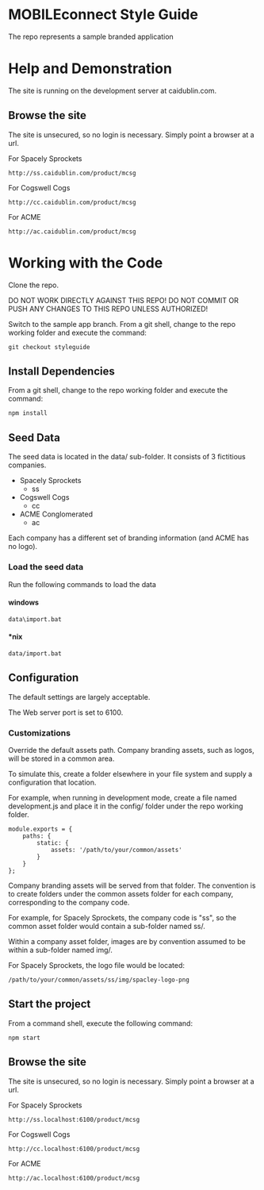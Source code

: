 MOBILEconnect Style Guide
=========================

The repo represents a sample branded application

# Help and Demonstration
The site is running on the development server at caidublin.com.

## Browse the site
The site is unsecured, so no login is necessary. Simply point a browser at a url.

For Spacely Sprockets
```
http://ss.caidublin.com/product/mcsg
```

For Cogswell Cogs
```
http://cc.caidublin.com/product/mcsg
```

For ACME
```
http://ac.caidublin.com/product/mcsg
```

# Working with the Code

Clone the repo.

DO NOT WORK DIRECTLY AGAINST THIS REPO! DO NOT COMMIT OR PUSH ANY CHANGES TO THIS REPO UNLESS AUTHORIZED!

Switch to the sample app branch. From a git shell, change to the repo working folder and execute the command:

`git checkout styleguide`

## Install Dependencies

From a git shell, change to the repo working folder and execute the command:

`npm install`

## Seed Data
The seed data is located in the data/ sub-folder. It consists of 3 fictitious companies.

* Spacely Sprockets
    * ss
* Cogswell Cogs
    * cc
* ACME Conglomerated
    * ac

Each company has a different set of branding information (and ACME has no logo).

### Load the seed data
Run the following commands to load the data

#### windows
```
data\import.bat
```

#### *nix
```
data/import.bat
```

## Configuration
The default settings are largely acceptable.

The Web server port is set to 6100.

### Customizations
Override the default assets path. Company branding assets, such as logos, will be stored in a common area.

To simulate this, create a folder elsewhere in your file system and supply a configuration that location.

For example, when running in development mode, create a file named development.js and place it in the config/ folder under the repo working folder.

```
module.exports = {
    paths: {
        static: {
            assets: '/path/to/your/common/assets'
        }
    }
};
```

Company branding assets will be served from that folder. The convention is to create folders under the common assets folder for each company, corresponding to the company code.

For example, for Spacely Sprockets, the company code is "ss", so the common asset folder would contain a sub-folder named ss/.

Within a company asset folder, images are by convention assumed to be within a sub-folder named img/.

For Spacely Sprockets, the logo file would be located:
```
/path/to/your/common/assets/ss/img/spacley-logo-png
```

## Start the project
From a command shell, execute the following command:

`npm start`

## Browse the site
The site is unsecured, so no login is necessary. Simply point a browser at a url.

For Spacely Sprockets
```
http://ss.localhost:6100/product/mcsg
```

For Cogswell Cogs
```
http://cc.localhost:6100/product/mcsg
```

For ACME
```
http://ac.localhost:6100/product/mcsg
```
